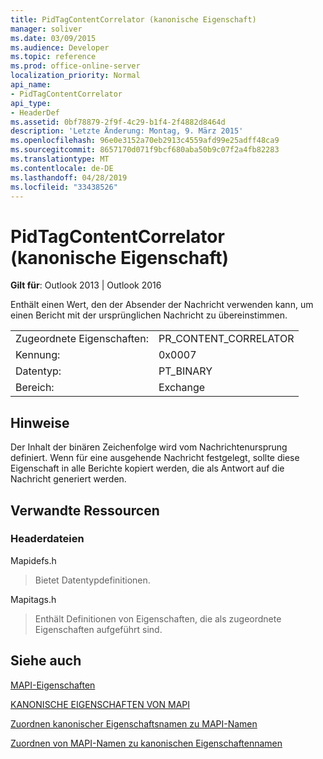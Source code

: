 ```yaml
---
title: PidTagContentCorrelator (kanonische Eigenschaft)
manager: soliver
ms.date: 03/09/2015
ms.audience: Developer
ms.topic: reference
ms.prod: office-online-server
localization_priority: Normal
api_name:
- PidTagContentCorrelator
api_type:
- HeaderDef
ms.assetid: 0bf78879-2f9f-4c29-b1f4-2f4882d8464d
description: 'Letzte Änderung: Montag, 9. März 2015'
ms.openlocfilehash: 96e0e3152a70eb2913c4559afd99e25adff48ca9
ms.sourcegitcommit: 8657170d071f9bcf680aba50b9c07f2a4fb82283
ms.translationtype: MT
ms.contentlocale: de-DE
ms.lasthandoff: 04/28/2019
ms.locfileid: "33438526"
---
```

# <a name="pidtagcontentcorrelator-canonical-property"></a>PidTagContentCorrelator (kanonische Eigenschaft)

  
  
**Gilt für**: Outlook 2013 | Outlook 2016 
  
Enthält einen Wert, den der Absender der Nachricht verwenden kann, um einen Bericht mit der ursprünglichen Nachricht zu übereinstimmen.
  
|||
|:-----|:-----|
|Zugeordnete Eigenschaften:  <br/> |PR_CONTENT_CORRELATOR  <br/> |
|Kennung:  <br/> |0x0007  <br/> |
|Datentyp:  <br/> |PT_BINARY  <br/> |
|Bereich:  <br/> |Exchange  <br/> |
   
## <a name="remarks"></a>Hinweise

Der Inhalt der binären Zeichenfolge wird vom Nachrichtenursprung definiert. Wenn für eine ausgehende Nachricht festgelegt, sollte diese Eigenschaft in alle Berichte kopiert werden, die als Antwort auf die Nachricht generiert werden.
  
## <a name="related-resources"></a>Verwandte Ressourcen

### <a name="header-files"></a>Headerdateien

Mapidefs.h
  
> Bietet Datentypdefinitionen.
    
Mapitags.h
  
> Enthält Definitionen von Eigenschaften, die als zugeordnete Eigenschaften aufgeführt sind.
    
## <a name="see-also"></a>Siehe auch



[MAPI-Eigenschaften](mapi-properties.md)
  
[KANONISCHE EIGENSCHAFTEN VON MAPI](mapi-canonical-properties.md)
  
[Zuordnen kanonischer Eigenschaftsnamen zu MAPI-Namen](mapping-canonical-property-names-to-mapi-names.md)
  
[Zuordnen von MAPI-Namen zu kanonischen Eigenschaftennamen](mapping-mapi-names-to-canonical-property-names.md)

